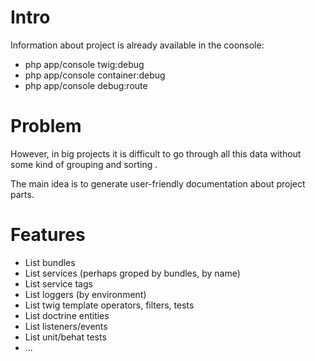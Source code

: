 # Intro

Information about project is already available in the coonsole:
* php app/console twig:debug 
* php app/console container:debug
* php app/console debug:route

# Problem
However, in big projects it is difficult to go through all this data without some kind of grouping and sorting .

The main idea is to generate user-friendly documentation about project parts.

# Features

* List bundles 
* List services (perhaps groped by bundles, by name)
* List service tags
* List loggers (by environment)
* List twig template operators, filters, tests
* List doctrine entities
* List listeners/events
* List unit/behat tests 
* ...


